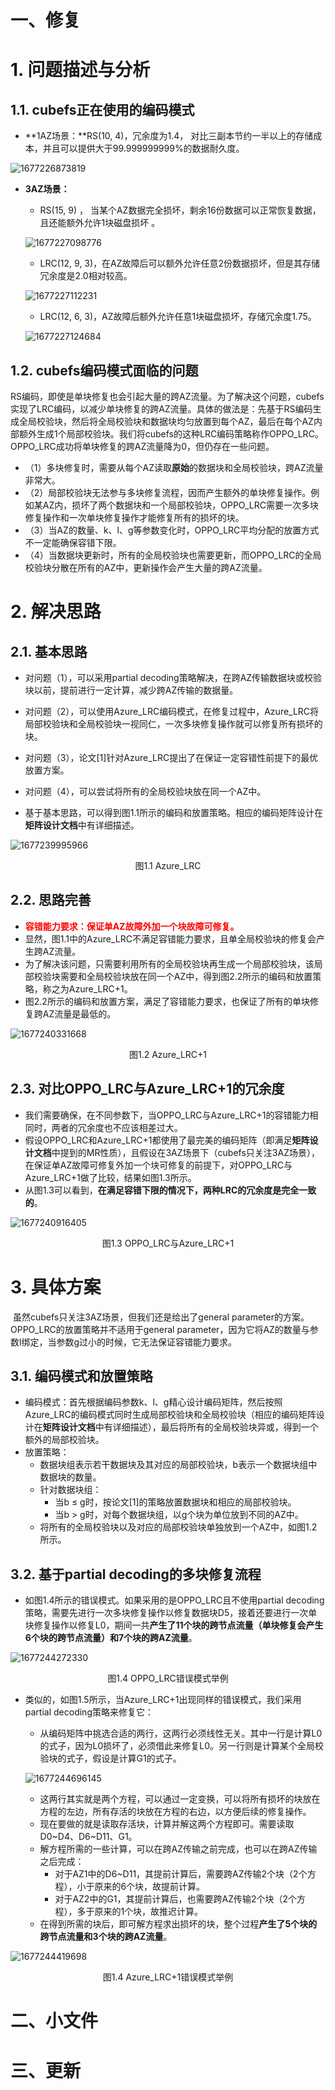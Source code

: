 # 一、修复

# 1. 问题描述与分析

## 1.1. cubefs正在使用的编码模式

- **1AZ场景：**RS(10, 4)，冗余度为1.4， 对比三副本节约一半以上的存储成本，并且可以提供大于99.999999999%的数据耐久度。

![1677226873819](./pics/1677226873819.png)

- **3AZ场景：**

  -  RS(15, 9) ， 当某个AZ数据完全损坏，剩余16份数据可以正常恢复数据，且还能额外允许1块磁盘损坏 。

  ![1677227098776](./pics/1677227098776.png)

  -  LRC(12, 9, 3)，在AZ故障后可以额外允许任意2份数据损坏，但是其存储冗余度是2.0相对较高。

  ![1677227112231](./pics/1677227112231.png)

  -  LRC(12, 6, 3)，AZ故障后额外允许任意1块磁盘损坏，存储冗余度1.75。

  ![1677227124684](./pics/1677227124684.png)

## 1.2. cubefs编码模式面临的问题

​		RS编码，即使是单块修复也会引起大量的跨AZ流量。为了解决这个问题，cubefs实现了LRC编码，以减少单块修复的跨AZ流量。具体的做法是：先基于RS编码生成全局校验块，然后将全局校验块和数据块均匀放置到每个AZ，最后在每个AZ内部额外生成1个局部校验块。我们将cubefs的这种LRC编码策略称作OPPO_LRC。OPPO_LRC成功将单块修复的跨AZ流量降为0，但仍存在一些问题。

- （1）多块修复时，需要从每个AZ读取**原始**的数据块和全局校验块，跨AZ流量非常大。
- （2）局部校验块无法参与多块修复流程，因而产生额外的单块修复操作。例如某AZ内，损坏了两个数据块和一个局部校验块，OPPO_LRC需要一次多块修复操作和一次单块修复操作才能修复所有的损坏的块。
- （3）当AZ的数量、k、l、g等参数变化时，OPPO_LRC平均分配的放置方式不一定能确保容错下限。
- （4）当数据块更新时，所有的全局校验块也需要更新，而OPPO_LRC的全局校验块分散在所有的AZ中，更新操作会产生大量的跨AZ流量。

# 2. 解决思路

## 2.1. 基本思路

- 对问题（1），可以采用partial decoding策略解决，在跨AZ传输数据块或校验块以前，提前进行一定计算，减少跨AZ传输的数据量。
- 对问题（2），可以使用Azure_LRC编码模式，在修复过程中，Azure_LRC将局部校验块和全局校验块一视同仁，一次多块修复操作就可以修复所有损坏的块。

- 对问题（3），论文[1]针对Azure_LRC提出了在保证一定容错性前提下的最优放置方案。
- 对问题（4），可以尝试将所有的全局校验块放在同一个AZ中。
- 基于基本思路，可以得到图1.1所示的编码和放置策略。相应的编码矩阵设计在**矩阵设计文档**中有详细描述。

![1677239995966](./pics/1677239995966.png)

<center>图1.1 Azure_LRC</center>

## 2.2. 思路完善

- <font color=red>**容错能力要求：保证单AZ故障外加一个块故障可修复。**</font>
- 显然，图1.1中的Azure_LRC不满足容错能力要求，且单全局校验块的修复会产生跨AZ流量。
- 为了解决该问题，只需要利用所有的全局校验块再生成一个局部校验块，该局部校验块需要和全局校验块放在同一个AZ中，得到图2.2所示的编码和放置策略，称之为Azure_LRC+1。
- 图2.2所示的编码和放置方案，满足了容错能力要求，也保证了所有的单块修复跨AZ流量是最低的。

![1677240331668](./pics/1677240331668.png)

<center>图1.2 Azure_LRC+1</center>

## 2.3. 对比OPPO_LRC与Azure_LRC+1的冗余度

- 我们需要确保，在不同参数下，当OPPO_LRC与Azure_LRC+1的容错能力相同时，两者的冗余度也不应该相差过大。
- 假设OPPO_LRC和Azure_LRC+1都使用了最完美的编码矩阵（即满足**矩阵设计文档**中提到的MR性质），且假设在3AZ场景下（cubefs只关注3AZ场景），在保证单AZ故障可修复外加一个块可修复的前提下，对OPPO_LRC与Azure_LRC+1做了比较，结果如图1.3所示。
- 从图1.3可以看到，**在满足容错下限的情况下，两种LRC的冗余度是完全一致的**。

![1677240916405](./pics/1677240916405.png)

<center>图1.3 OPPO_LRC与Azure_LRC+1</center>

# 3. 具体方案

​		虽然cubefs只关注3AZ场景，但我们还是给出了general parameter的方案。OPPO_LRC的放置策略并不适用于general parameter，因为它将AZ的数量与参数l绑定，当参数g过小的时候，它无法保证容错能力要求。

## 3.1. 编码模式和放置策略

- 编码模式：首先根据编码参数k、l、g精心设计编码矩阵，然后按照Azure_LRC的编码模式同时生成局部校验块和全局校验块（相应的编码矩阵设计在**矩阵设计文档**中有详细描述），最后将所有的全局校验块异或，得到一个额外的局部校验块。
- 放置策略：
  - 数据块组表示若干数据块及其对应的局部校验块，b表示一个数据块组中数据块的数量。
  - 针对数据块组：
    - 当b ≤ g时，按论文[1]的策略放置数据块和相应的局部校验块。
    - 当b > g时，对每个数据块组，以g个块为单位放到不同的AZ中。
  - 将所有的全局校验块以及对应的局部校验块单独放到一个AZ中，如图1.2所示。

## 3.2. 基于partial decoding的多块修复流程

- 如图1.4所示的错误模式。如果采用的是OPPO_LRC且不使用partial decoding策略，需要先进行一次多块修复操作以修复数据块D5，接着还要进行一次单块修复操作以修复L0，期间一共**产生了11个块的跨节点流量（单块修复会产生6个块的跨节点流量）和7个块的跨AZ流量**。

![1677244272330](./pics/1677244272330.png)

<center>图1.4 OPPO_LRC错误模式举例</center>

- 类似的，如图1.5所示，当Azure_LRC+1出现同样的错误模式，我们采用partial decoding策略来修复它：

  - 从编码矩阵中挑选合适的两行，这两行必须线性无关。其中一行是计算L0的式子，因为L0损坏了，必须借此来修复L0。另一行则是计算某个全局校验块的式子，假设是计算G1的式子。

  ![1677244696145](./pics/1677244696145.png)

  - 这两行其实就是两个方程，可以通过一定变换，可以将所有损坏的块放在方程的左边，所有存活的块放在方程的右边，以方便后续的修复操作。
  - 现在要做的就是读取存活块，计算并解这两个方程即可。需要读取D0~D4、D6~D11、G1。
  - 解方程所需的一些计算，可以在跨AZ传输之前完成，也可以在跨AZ传输之后完成：
    - 对于AZ1中的D6~D11，其提前计算后，需要跨AZ传输2个块（2个方程），小于原来的6个块，故提前计算。
    - 对于AZ2中的G1，其提前计算后，也需要跨AZ传输2个块（2个方程），多于原来的1个块，故推迟计算。
  - 在得到所需的块后，即可解方程求出损坏的块，整个过程**产生了5个块的跨节点流量和3个块的跨AZ流量**。

![1677244419698](./pics/1677244419698.png)

<center>图1.4 Azure_LRC+1错误模式举例</center>

# 二、小文件
# 三、更新